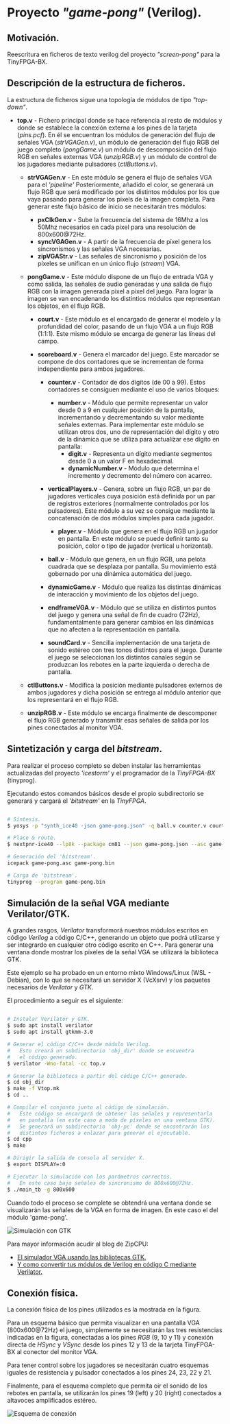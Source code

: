 # Proyecto *"game-pong"* (Verilog).

## Motivación.
Reescritura en ficheros de texto verilog del proyecto _"screen-pong"_ para la TinyFPGA-BX.

## Descripción de la estructura de ficheros.
La estructura de ficheros sigue una topología de módulos de tipo _"top-down"_.

 - **top.v** - Fichero principal donde se hace referencia al resto de módulos y donde se establece la conexión externa a los pines de la tarjeta (_pins.pcf_).
 En él se encuentran los módulos de generación del flujo de señales VGA (_strVGAGen.v_), un módulo de generación del flujo RGB del juego completo (_pongGame.v_) un módulo de descomposición del flujo RGB en señales externas VGA (_unzipRGB.v_) y un módulo de control de los jugadores mediante pulsadores (_ctlButtons.v_).

    - **strVGAGen.v** - En este módulo se genera el flujo de señales VGA para el _'pipeline'_ Posteriormente, añadido el color, se generará un flujo RGB que será modificado por los distintos módulos por los que vaya pasando para generar los pixels de la imagen completa.
    Para generar este flujo básico de inicio se necesitarán tres módulos:
        - **pxClkGen.v** - Sube la frecuencia del sistema de 16Mhz a los 50Mhz necesarios en cada pixel para una resolución de 800x600@72Hz.
        - **syncVGAGen.v** - A partir de la frecuencia de píxel genera los sincronismos y las señales VGA necesarias.
        - **zipVGAStr.v** - Las señales de sincronismo y posición de los píxeles se unifican en un único flujo (_stream_) VGA. 

    - **pongGame.v** - Este módulo dispone de un flujo de entrada VGA y como salida, las señales de audio generadas y una salida de flujo RGB con la imagen generada pixel a pixel del juego. Para lograr la imagen se van encadenando los distintios módulos que representan los objetos, en el flujo RGB.
      - **court.v** - Este módulo es el encargado de generar el modelo y la profundidad del color, pasando de un flujo VGA a un flujo RGB (1:1:1). Este mismo módulo se encarga de generar las líneas del campo.
      
      - **scoreboard.v** - Genera el marcador del juego. Este marcador se compone de dos contadores que se incrementan de forma independiente para ambos jugadores.
        - **counter.v** - Contador de dos dígitos (de 00 a 99). Estos contadores se consiguen mediante el uso de varios bloques:
            - **number.v** - Módulo que permite representar un valor desde 0 a 9 en cualquier posición de la pantalla, incrementando y decrementando su valor mediante señales externas.
            Para implementar este módulo se utilizan otros dos, uno de representación del dígito y otro de la dinámica que se utiliza para actualizar ese dígito en pantalla: 
                - **digit.v** - Representa un dígito mediante segmentos desde 0 a un valor F en hexadecimal.
                - **dynamicNumber.v** - Módulo que determina el incremento y decremento del número con acarreo.

        - **verticalPlayers.v** - Genera, sobre un flujo RGB, un par de jugadores verticales cuya posición está definida por un par de registros exteriores (normalmente controlados por los pulsadores). Este módulo a su vez se consigue mediante la concatenación de dos módulos simples para cada jugador.
            - **player.v** - Módulo que genera en el flujo RGB un jugador en pantalla. En este módulo se puede definir tanto su posición, color o tipo de jugador (vertical u horizontal).

        - **ball.v** - Módulo que genera, en un flujo RGB, una pelota cuadrada que se desplaza por pantalla. Su movimiento está gobernado por una dinámica automática del juego.

        - **dynamicGame.v** - Módulo que realiza las distintas dinámicas de interacción y movimiento de los objetos del juego.

        - **endframeVGA.v** - Módulo que se utiliza en distintos puntos del juego y genera una señal de fin de cuadro (72Hz), fundamentalmente para generar cambios en las dinámicas que no afecten a la representación en pantalla.

        - **soundCard.v** - Sencilla implementación de una tarjeta de sonido estéreo con tres tonos distintos para el juego. Durante el juego se seleccionan los distintos canales según se produzcan los rebotes en la parte izquierda o derecha de pantalla.

    - **ctlButtons.v** - Modifica la posición mediante pulsadores externos de ambos jugadores y dicha posición se entrega al módulo anterior que los representará en el flujo RGB.

    - **unzipRGB.v** - Este módulo se encarga finalmente de descomponer el flujo RGB generado y transmitir esas señales de salida por los pines conectados al monitor VGA.

## Sintetización y carga del _bitstream_.
Para realizar el proceso completo se deben instalar las herramientas actualizadas del proyecto _'icestorm'_ y el programador de la _TinyFPGA-BX_ (tinyprog).

Ejecutando estos comandos básicos desde el propio subdirectorio se generará y cargará el _'bitstream'_ en la _TinyFPGA_.

```bash

# Síntesis.
$ yosys -p "synth_ice40 -json game-pong.json" -q ball.v counter.v court.v ctlButtons.v digit.v dynamicGame.v dynamicNumber.v endframeVGA.v number.v player.v pongGame.v pxClkGen.v scoreboard.v soundCard.v strVGAGen.v syncVGAGen.v top.v unzipRGB.v verticalPlayers.v zipVGAStr.v

# Place & route.
$ nextpnr-ice40 --lp8k --package cm81 --json game-pong.json --asc game-pong.asc --pcf pins.pcf -q

# Generación del 'bitstream'.
icepack game-pong.asc game-pong.bin

# Carga de 'bitstream'.
tinyprog --program game-pong.bin

```

## Simulación de la señal VGA mediante Verilator/GTK.
A grandes rasgos, _Verilator_ transformorá nuestros módulos escritos en código _Verilog_ a código C/C++, generando un objeto que podrá utilizarse y ser integrardo en cualquier otro código escrito en C++.
Para generar una ventana donde mostrar los píxeles de la señal VGA se utilizará la biblioteca GTK.

Este ejemplo se ha probado en un entorno mixto Windows/Linux (WSL - Debian), con lo que se necesitará un servidor X (VcXsrv) y los paquetes necesarios de _Verilator_ y _GTK_.

El procedimiento a seguir es el siguiente:

```bash

# Instalar Verilator y GTK.
$ sudo apt install verilator
$ sudo apt install gtkmm-3.0

# Generar el código C/C++ desde módulo Verilog.
#   Esto creará un subdirectorio 'obj_dir' donde se encuentra
#   el código generado.
$ verilator -Wno-fatal -cc top.v

# Generar la biblioteca a partir del código C/C++ generado.
$ cd obj_dir
$ make -f Vtop.mk
$ cd ..

# Compilar el conjunto junto al código de simulación.
#   Este código se encargará de obtener las señales y representarla
#   en pantalla (en este caso a modo de píxeles en una ventana GTK).
#   Se generará un subdirectorio 'obj-pc' donde se encontrarán los
#   distintos ficheros a enlazar para generar el ejecutable.
$ cd cpp
$ make

# Dirigir la salida de consola al servidor X.
$ export DISPLAY=:0

# Ejecutar la simulación con los parámetros correctos.
#   En este caso bajo señales de sincronismo de 800x600@72Hz.
$ ./main_tb -g 800x600

```
Cuando todo el proceso se complete se obtendrá una ventana donde se visualizarán las señales de la VGA en forma de imagen. En este caso el del módulo 'game-pong'.

![Simulación con GTK](https://raw.githubusercontent.com/juanmard/screen-pong/gtk-verilator/game-pong/verilog/gallery/vga_sim.png)

Para mayor información acudir al blog de ZipCPU:

* [El simulador VGA usando las bibliotecas GTK.](https://zipcpu.com/blog/2018/11/29/llvga.html)
* [Y como convertir tus módulos de Verilog en código C mediante Verilator.](https://zipcpu.com/blog/2017/06/21/looking-at-verilator.html)

## Conexión física.
La conexión física de los pines utilizados es la mostrada en la figura.

Para un esquema básico que permita visualizar en una pantalla VGA (800x600@72Hz) el juego, simplemente se necesitarán las tres resistencias indicadas en la figura, conectadas a los pines _RGB_ (9, 10 y 11) y conexión directa de _HSync_ y _VSync_ desde los pines 12 y 13 de la tarjeta TinyFPGA-BX al conector del monitor VGA.

Para tener control sobre los jugadores se necesitarán cuatro esquemas iguales de resistencia y pulsador conectados a los pines 24, 23, 22 y 21.

Finalmente, para el esquema completo que permita oir el sonido de los rebotes en pantalla, se utilizarán los pines 19 (left) y 20 (right) conectados a altavoces amplificados estéreo.

![Esquema de conexión](https://raw.githubusercontent.com/juanmard/screen-pong/master/apio-tinyFPGA-BX/doc/screen-pong-TinyFPGA-BX.jpg)




